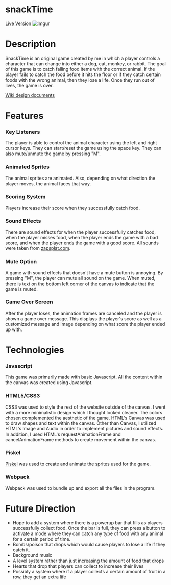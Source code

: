 # snackTime

[Live Version]()
![Imgur](https://i.imgur.com/yXWoyPl.gif)


# Description
SnackTime is an original game created by me in which a player controls a character that can change into either a dog, cat, monkey, or rabbit.  The goal of this game is to catch falling food items with the correct animal.  If the player fails to catch the food before it hits the floor or if they catch certain foods with the wrong animal, then they lose a life.  Once they run out of lives, the game is over.

[Wiki design documents](https://github.com/kevinyee1993/genius/wiki)


# Features
### Key Listeners
The player is able to control the animal character using the left and right cursor keys.  They can start/reset the game using the space key.  They can also mute/unmute the game by pressing "M".
### Animated Sprites
The animal sprites are animated.  Also, depending on what direction the player moves, the animal faces that way.
### Scoring System
Players increase their score when they successfully catch food.  
### Sound Effects
There are sound effects for when the player successfully catches food, when the player misses food, when the player ends the game with a bad score, and when the player ends the game with a good score. All sounds were taken from [zapsplat.com](https://www.zapsplat.com/).

### Mute Option
A game with sound effects that doesn't have a mute button is annoying.  By pressing "M", the player can mute all sound on the game.  When muted, there is text on the bottom left corner of the canvas to indicate that the game is muted.

### Game Over Screen
After the player loses, the animation frames are canceled and the player is shown a game over message.  This displays the player's score as well as a customized message and image depending on what score the player ended up with.



# Technologies
### Javascript
This game was primarily made with basic Javascript.  All the content within the canvas was created using Javascript.  

### HTML5/CSS3
CSS3 was used to style the rest of the website outside of the canvas.  I went with a more minimalistic design which I thought looked cleaner.  The colors chosen complemented the aesthetic of the game.  HTML's Canvas was used to draw shapes and text within the canvas. Other than Canvas, I utilized HTML's Image and Audio in order to implement pictures and sound effects. In addition, I used HTML's requestAnimationFrame and cancelAnimationFrame methods to create movement within the canvas.

### Piskel
[Piskel](https://www.piskelapp.com/) was used to create and animate the sprites used for the game.  

### Webpack
Webpack was used to bundle up and export all the files in the program.

# Future Direction
* Hope to add a system where there is a powerup bar that fills as players successfully collect food.  Once the bar is full, they can press a button to activate a mode where they can catch any type of food with any animal for a certain period of time.
* Bombs/poison that drops which would cause players to lose a life if they catch it.  
* Background music
* A level system rather than just increasing the amount of food that drops
* Hearts that drop that players can collect to increase their lives
* Possibly a system where if a player collects a certain amount of fruit in a row, they get an extra life
